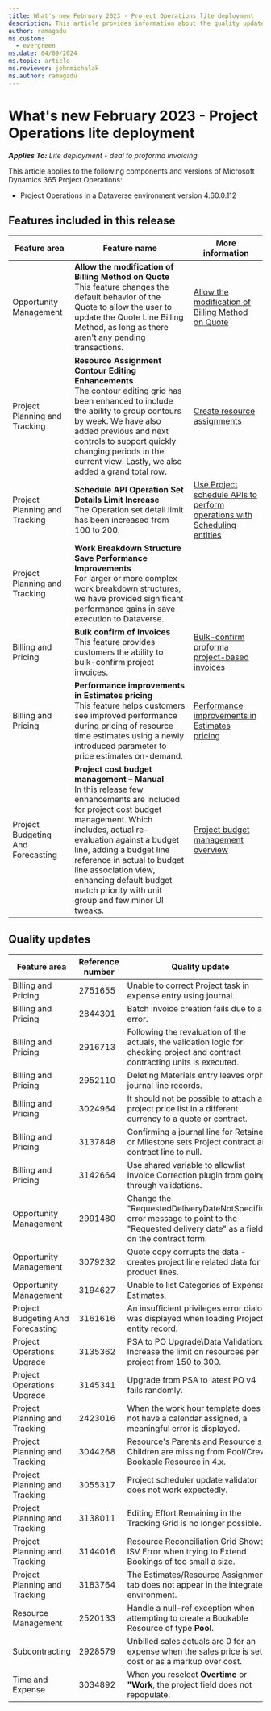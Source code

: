 ```yaml
---
title: What's new February 2023 - Project Operations lite deployment
description: This article provides information about the quality updates that are available in the February 2023 release of Microsoft Dynamics 365 Project Operations lite deployment.
author: ramagadu
ms.custom:
  - evergreen
ms.date: 04/09/2024
ms.topic: article
ms.reviewer: johnmichalak 
ms.author: ramagadu
---
```


# What's new February 2023 - Project Operations lite deployment

_**Applies To:** Lite deployment - deal to proforma invoicing_

This article applies to the following components and versions of Microsoft Dynamics 365 Project Operations:

- Project Operations in a Dataverse environment version 4.60.0.112

## Features included in this release

| Feature area | Feature name | More information |
| --- | --- | --- |
| Opportunity Management | **Allow the modification of Billing Method on Quote**<br>This feature changes the default behavior of the Quote to allow the user to update the Quote Line Billing Method, as long as there aren't any pending transactions.| [Allow the modification of Billing Method on Quote](/dynamics365/project-operations/pro/sales/quotes-key-concepts-sales#billing-method) |
| Project Planning and Tracking | **Resource Assignment Contour Editing Enhancements**<br>The contour editing grid has been enhanced to include the ability to group contours by week. We have also added previous and next controls to support quickly changing periods in the current view. Lastly, we also added a grand total row.| [Create resource assignments](/dynamics365/project-operations/project-management/create-assignments) |
| Project Planning and Tracking | **Schedule API Operation Set Details Limit Increase**<br>The Operation set detail limit has been increased from 100 to 200. | [Use Project schedule APIs to perform operations with Scheduling entities](/dynamics365/project-operations/project-management/schedule-api-preview) |
| Project Planning and Tracking | **Work Breakdown Structure Save Performance Improvements**<br> For larger or more complex work breakdown structures, we have provided significant performance gains in save execution to Dataverse.||
| Billing and Pricing | **Bulk confirm of Invoices**<br> This feature provides customers the ability to bulk-confirm project invoices.|[Bulk-confirm proforma project-based invoices](/dynamics365/project-operations/proforma-invoicing/bulk-confirm-project-invoices) |
| Billing and Pricing | **Performance improvements in Estimates pricing**<br> This feature helps customers see improved performance during pricing of resource time estimates using a newly introduced parameter to price estimates on-demand. |[Performance improvements in Estimates pricing](/dynamics365/project-operations/project-management/resource-estimates#performance-improvements-in-estimates-pricing) |
| Project Budgeting And Forecasting | **Project cost budget management – Manual**<br> In this release few enhancements are included for project cost budget management. Which includes, actual re-evaluation against a budget line, adding a budget line reference in actual to budget line association view, enhancing default budget match priority with unit group and few minor UI tweaks. |[Project budget management overview](/dynamics365/project-operations/pro/budget/projectbudgetmanagement) |


## Quality updates
| Feature area | Reference number | Quality update |
| --- | --- | --- |
|Billing and Pricing|2751655|Unable to correct Project task in expense entry using journal.|
|Billing and Pricing|2844301|Batch invoice creation fails due to an error.|
|Billing and Pricing|2916713|Following the revaluation of the actuals, the validation logic for checking project and contract contracting units is executed.|
|Billing and Pricing|2952110|Deleting Materials entry leaves orphan journal line records.|
|Billing and Pricing|3024964|It should not be possible to attach a project price list in a different currency to a quote or contract.|
|Billing and Pricing|3137848|Confirming a journal line for Retainer or Milestone sets Project contract and contract line to null.|
|Billing and Pricing|3142664|Use shared variable to allowlist Invoice Correction plugin from going through validations.|
|Opportunity Management|2991480|Change the "RequestedDeliveryDateNotSpecified" error message to point to the "Requested delivery date" as a field on the contract form.|
|Opportunity Management|3079232|Quote copy corrupts the data - creates project line related data for product lines.|
|Opportunity Management|3194627|Unable to list Categories of Expense Estimates.|
|Project Budgeting And Forecasting|3161616|An insufficient privileges error dialog was displayed when loading Project entity record.|
|Project Operations Upgrade|3135362|PSA to PO Upgrade\Data Validation: Increase the limit on resources per project from 150 to 300.|
|Project Operations Upgrade|3145341|Upgrade from PSA to latest PO v4 fails randomly.|
|Project Planning and Tracking|2423016|When the work hour template does not have a calendar assigned, a meaningful error is displayed.|
|Project Planning and Tracking|3044268|Resource's Parents and Resource's Children are missing from Pool/Crew Bookable Resource in 4.x.|
|Project Planning and Tracking|3055317|Project scheduler update validator does not work expectedly.|
|Project Planning and Tracking|3138011|Editing Effort Remaining in the Tracking Grid is no longer possible.|
|Project Planning and Tracking|3144016|Resource Reconciliation Grid Shows ISV Error when trying to Extend Bookings of too small a size.|
|Project Planning and Tracking|3183764|The Estimates/Resource Assignments tab does not appear in the integrated environment.|
|Resource Management|2520133|Handle a null-ref exception when attempting to create a Bookable Resource of type **Pool**.|
|Subcontracting|2928579|Unbilled sales actuals are 0 for an expense when the sales price is set at cost or as a markup over cost.|
|Time and Expense|3034892|When you reselect **Overtime** or **"Work**, the project field does not repopulate.|
